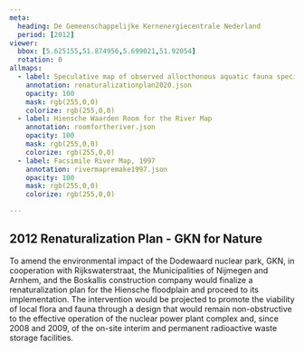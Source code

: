 ```yaml
---
meta:
  heading: De Gemeenschappelijke Kernenergiecentrale Nederland
  period: [2012]
viewer:
  bbox: [5.625155,51.874956,5.699021,51.92054]
  rotation: 0
allmaps:
  - label: Speculative map of observed allocthonous aquatic fauna species distribution (2012). Hiensche Waarden. 2023. 420x240 mm. 1:10000. Source; The Berlage.
    annotation: renaturalizationplan2020.json
    opacity: 100
    mask: rgb(255,0,0)
    colorize: rgb(255,0,0)
  - label: Hiensche Waarden Room for the River Map
    annotation: roomfortheriver.json
    opacity: 100
    mask: rgb(255,0,0)
    colorize: rgb(255,0,0)
  - label: Facsimile River Map, 1997
    annotation: rivermapremake1997.json
    opacity: 100
    mask: rgb(255,0,0)
    colorize: rgb(255,0,0)

---
```


## 2012 Renaturalization Plan - GKN for Nature

To amend the environmental impact of the Dodewaard nuclear park, GKN, in cooperation with Rijkswaterstraat, the Municipalities of Nijmegen and Arnhem, and the Boskallis construction company would finalize a renaturalization plan for the Hiensche floodplain and proceed to its implementation. The intervention would be projected to promote the viability of local flora and fauna through a design that would remain non-obstructive to the effective operation of the nuclear power plant complex and, since 2008 and 2009, of the on-site interim and permanent radioactive waste storage facilities.
